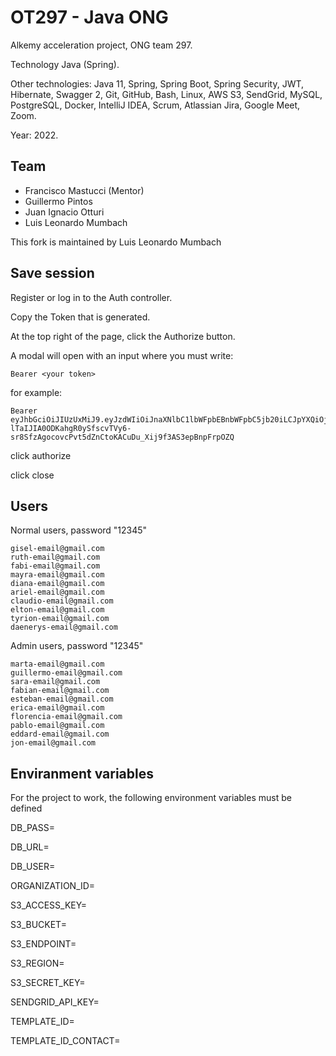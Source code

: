 # OT297 - Java ONG

Alkemy acceleration project, ONG team 297.

Technology Java (Spring).

Other technologies: Java 11, Spring, Spring Boot, Spring Security, JWT, Hibernate, Swagger 2, Git, GitHub, Bash, Linux, AWS S3, SendGrid, MySQL, PostgreSQL, Docker, IntelliJ IDEA, Scrum, Atlassian Jira, Google Meet, Zoom.

Year: 2022.

## Team

- Francisco Mastucci (Mentor)
- Guillermo Pintos
- Juan Ignacio Otturi
- Luis Leonardo Mumbach

This fork is maintained by Luis Leonardo Mumbach

## Save session

Register or log in to the Auth controller.

Copy the Token that is generated.

At the top right of the page, click the Authorize button.

A modal will open with an input where you must write:
```
Bearer <your token>
```
for example:
```
Bearer eyJhbGciOiJIUzUxMiJ9.eyJzdWIiOiJnaXNlbC1lbWFpbEBnbWFpbC5jb20iLCJpYXQiOjE2NzEzMzY2MjMsImV4cCI6MTY3MTM0MDIyM30.ia3S_F90-lTaIJIA0ODKahgR0ySfscvTVy6-sr8SfzAgocovcPvt5dZnCtoKACuDu_Xij9f3AS3epBnpFrpOZQ
```
click authorize

click close


## Users

Normal users, password "12345"

```
gisel-email@gmail.com
ruth-email@gmail.com
fabi-email@gmail.com
mayra-email@gmail.com
diana-email@gmail.com
ariel-email@gmail.com
claudio-email@gmail.com
elton-email@gmail.com
tyrion-email@gmail.com
daenerys-email@gmail.com
```

Admin users, password "12345"

```
marta-email@gmail.com
guillermo-email@gmail.com
sara-email@gmail.com
fabian-email@gmail.com
esteban-email@gmail.com
erica-email@gmail.com
florencia-email@gmail.com
pablo-email@gmail.com
eddard-email@gmail.com
jon-email@gmail.com
```

## Enviranment variables

For the project to work, the following environment variables must be defined

DB_PASS=

DB_URL=

DB_USER=

ORGANIZATION_ID=

S3_ACCESS_KEY=

S3_BUCKET=

S3_ENDPOINT=

S3_REGION=

S3_SECRET_KEY=

SENDGRID_API_KEY=

TEMPLATE_ID=

TEMPLATE_ID_CONTACT=
